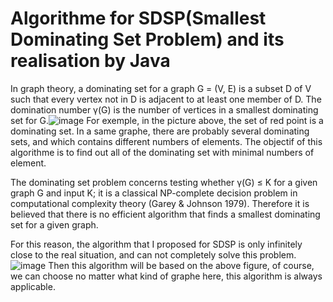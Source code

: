 # Algorithme for SDSP(Smallest Dominating Set Problem) and its realisation by Java
In graph theory, a dominating set for a graph G = (V, E) is a subset D of V such that every vertex not in D is adjacent to at least one member of D. The domination number γ(G) is the number of vertices in a smallest dominating set for G.![image](./images/example1)
For exemple, in the picture above, the set of red point is a dominating set. In a same graphe, there are probably several dominating sets, and which contains different numbers of elements. The objectif of this algorithme is to find out all of the dominating set with minimal numbers of element.

The dominating set problem concerns testing whether γ(G) ≤ K for a given graph G and input K; it is a classical NP-complete decision problem in computational complexity theory (Garey & Johnson 1979). Therefore it is believed that there is no efficient algorithm that finds a smallest dominating set for a given graph.

For this reason, the algorithm that I proposed for SDSP is only infinitely close to the real situation, and can not completely solve this problem.
![image](./images/example1)
Then this algorithm will be based on the above figure, of course, we can choose no matter what kind of graphe here, this algorithm is always applicable.
